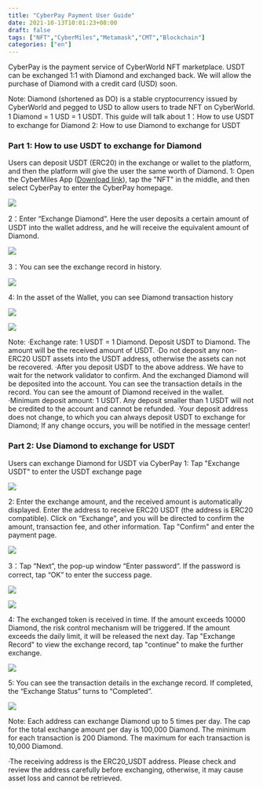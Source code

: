 ```yaml
---
title: "CyberPay Payment User Guide"
date: 2021-10-13T10:01:23+08:00
draft: false
tags: ["NFT","CyberMiles","Metamask","CMT","Blockchain"] 
categories: ["en"] 
---
```


CyberPay is the payment service of CyberWorld NFT marketplace. USDT can be exchanged 1:1 with Diamond and exchanged back. We will allow the purchase of Diamond with a credit card (USD) soon.

Note: Diamond (shortened as DO) is a stable cryptocurrency issued by CyberWorld and pegged to USD to allow users to trade NFT on CyberWorld. 1 Diamond = 1 USD = 1 USDT. This guide will talk about
1：How to use USDT to exchange for Diamond
2:  How to use Diamond to exchange for USDT


### **Part 1: How to use USDT to exchange for Diamond**

Users can deposit USDT (ERC20) in the exchange or wallet to the platform, and then the platform will give the user the same worth of Diamond.
1: Open the CyberMiles App ([Download link](https://app.cybermiles.io/)), tap the "NFT" in the middle, and then select CyberPay to enter the CyberPay homepage.

![](/images/20211013-Tutorial3-01.png)

2：Enter “Exchange Diamond”. Here the user deposits a certain amount of USDT into the wallet address, and he will receive the equivalent amount of Diamond.

![](/images/20211013-Tutorial3-02.png)

3：You can see the exchange record in history.

![](/images/20211013-Tutorial3-03.png)

4: In the asset of the Wallet, you can see Diamond transaction history

![](/images/20211013-Tutorial3-04.png)

![](/images/20211013-Tutorial3-05.png)

Note:
·Exchange rate: 1 USDT = 1 Diamond. Deposit USDT to Diamond. The amount will be the received amount of USDT. 
·Do not deposit any non-ERC20 USDT assets into the USDT address, otherwise the assets can not be recovered.
·After you deposit USDT to the above address. We have to wait for the network validator to confirm. And the exchanged Diamond will be deposited into the account. You can see the transaction details in the record. You can see the amount of Diamond received in the wallet.
·Minimum deposit amount: 1 USDT. Any deposit smaller than 1 USDT will not be credited to the account and cannot be refunded.
·Your deposit address does not change, to which you can always deposit USDT to exchange for Diamond; If any change occurs, you will be notified in the message center!

### **Part 2: Use Diamond to exchange for USDT**

Users can exchange Diamond for USDT via CyberPay
1: Tap "Exchange USDT" to enter the USDT exchange page

![](/images/20211013-Tutorial3-06.png)

 2: Enter the exchange amount, and the received amount is automatically displayed. Enter the address to receive ERC20 USDT (the address is ERC20 compatible). Click on “Exchange”, and you will be directed to confirm the amount, transaction fee, and other information. Tap "Confirm" and enter the payment page.
 
![](/images/20211013-Tutorial3-07.png)

 3：Tap “Next”, the pop-up window  “Enter password“. If the password is correct, tap “OK” to enter the success page.
 
![](/images/20211013-Tutorial3-08.png)

![](/images/20211013-Tutorial3-09.png)

4: The exchanged token is received in time. If the amount exceeds 10000 Diamond, the risk control mechanism will be triggered. If the amount exceeds the daily limit, it will be released the next day.
Tap "Exchange Record" to view the exchange record, tap "continue" to make the further exchange.

![](/images/20211013-Tutorial3-10.png)

5: You can see the transaction details in the exchange record. If completed, the “Exchange Status” turns to “Completed”.

![](/images/20211013-Tutorial3-11.png)

Note:
Each address can exchange Diamond up to 5 times per day. The cap for the total exchange amount per day is 100,000 Diamond. The minimum for each transaction is 200 Diamond. The maximum for each transaction is 10,000 Diamond.

·The receiving address is the ERC20_USDT address. Please check and review the address carefully before exchanging, otherwise, it may cause asset loss and cannot be retrieved.
